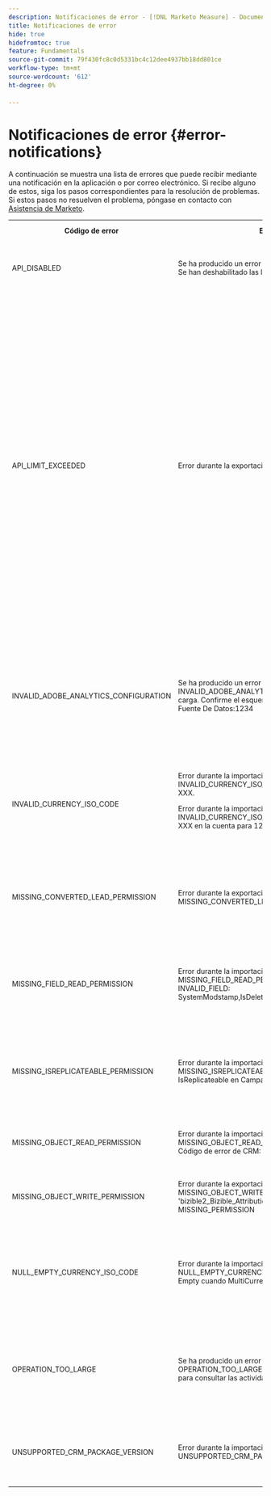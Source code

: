 ```yaml
---
description: Notificaciones de error - [!DNL Marketo Measure] - Documentación del producto
title: Notificaciones de error
hide: true
hidefromtoc: true
feature: Fundamentals
source-git-commit: 79f430fc8c0d5331bc4c12dee4937bb18dd801ce
workflow-type: tm+mt
source-wordcount: '612'
ht-degree: 0%

---
```


# Notificaciones de error {#error-notifications}

A continuación se muestra una lista de errores que puede recibir mediante una notificación en la aplicación o por correo electrónico. Si recibe alguno de estos, siga los pasos correspondientes para la resolución de problemas. Si estos pasos no resuelven el problema, póngase en contacto con [Asistencia de Marketo](https://nation.marketo.com/t5/support/ct-p/Support).

<table>
  <tbody>
    <tr>
      <th>Código de error</th>
      <th>Ejemplo de notificación</th>
      <th>Descripción</th>
      <th>Pasos para solucionar problemas</th>
    </tr>
    <tr>
      <td>API_DISABLED</td>
      <td>Se ha producido un error durante la importación de CRM: API_DISABLED: Se han deshabilitado las llamadas de API para este usuario</td>
      <td>Se ha deshabilitado el permiso API para el usuario de Marketo Measure.</td>
      <td>Consulte la siguiente documentación de Salesforce sobre <a href="https://help.salesforce.com/s/articleView?id=sf.branded_apps_commun_api_permset.htm&amp;type=5">Cómo habilitar el acceso a la API</a>.</td>
    </tr>
    <tr>
      <td>API_LIMIT_EXCEEDED</td>
      <td>Error durante la exportación de Crm: PI_LIMIT_EXCEEDED</td>
      <td>Se ha superado el límite de API de CRM (24 horas).</td>
      <td>Consulte la siguiente documentación de su CRM para obtener ayuda sobre el ajuste de las asignaciones de crédito de la API:</p>
          <ul>
            <li><a href="https://learn.microsoft.com/en-us/dynamics365/fin-ops-core/dev-itpro/data-entities/service-protection-monitoring">Dynamics</a>
            </li>
            <li><a href="https://developer.salesforce.com/docs/atlas.en-us.salesforce_app_limits_cheatsheet.meta/salesforce_app_limits_cheatsheet/salesforce_app_limits_platform_api.htm">Salesforce</a>
            </li>
          </ul>
          <p>También puede ajustar los créditos CRM que utiliza Marketo Measure siguiendo los siguientes pasos:</p>
          <ul>
            <li>Vaya a <b>Configuración</b> &gt; <b>CRM</b> &gt; <b>General</b></li>
            <li>Actualización del límite diario de la API de CRM<br/>
              <ul>
                <li><b>Nota: El valor predeterminado es 100 000</b></li>
              </ul>
            </li>
          </ul>
          <p>
           <img src="assets/error-notifications-1.png">
          </p>
      </td>
    </tr>
    <tr>
      <td>INVALID_ADOBE_ANALYTICS_CONFIGURATION</td>
      <td>Se ha producido un error durante la exportación de Adobe Analytics: INVALID_ADOBE_ANALYTICS_CONFIGURATION : Error: no se permite la carga. Confirme el esquema de la fuente de datos antes de cargar. Id De Fuente De Datos:1234</td>
      <td>La integración de Adobe Analytics no está configurada correctamente.</td>
      <td>Consulte los siguientes artículos de ayuda para garantizar una configuración correcta:
        <ul>
          <li>
            <a href="/help/marketo-measure-and-adobe/marketo-measure-integrations-with-adobe-analytics.md">Integraciones de Marketo Measure con Adobe Analytics</a>
          </li>
          <li>
            <a href="https://experienceleague.adobe.com/docs/core-services/interface/services/customer-attributes/t-crs-usecase.html">Crear un origen de Atributo del cliente y cargar el archivo de datos</a>
          </li>
        </ul>
      </td>
    </tr>
    <tr>
      <td>INVALID_CURRENCY_ISO_CODE</td>
      <td>Error durante la importación del anuncio: INVALID_CURRENCY_ISO_CODE: Marketo Measure no admite la divisa XXX.
      <p>
      Error durante la importación del anuncio: INVALID_CURRENCY_ISO_CODE : Marketo Measure no admite la divisa XXX en la cuenta para 1234.</td>
      <td>Se ha encontrado una moneda no compatible.</td>
      <td>En el sistema de origen indicado en la notificación (Ad, Crm, Marketo), asegúrese de que la moneda asociada al registro tenga una moneda compatible y válida. Las monedas admitidas derivan de las normas de moneda ISO.</td>
    </tr>
    <tr>
      <td>MISSING_CONVERTED_LEAD_PERMISSION</td>
      <td>Error durante la exportación de Crm: MISSING_CONVERTED_LEAD_PERMISSION</td>
      <td>Marketo Measure no tiene el permiso Ver/Editar posibles clientes convertidos</td>
      <td>Consulte el siguiente documento del Experience League para obtener ayuda sobre cómo habilitar este permiso en su CRM<br/>
          <a href="/help/marketo-measure-salesforce-reporting/additional-functionality/enabling-the-permission-to-edit-converted-leads.md">Activación del permiso para editar posibles clientes convertidos</a></td>
    </tr>
    <tr>
      <td>MISSING_FIELD_READ_PERMISSION</td>
      <td>Error durante la importación de Crm: MISSING_FIELD_READ_PERMISSION : Tipo de entidad 'Evento': INVALID_FIELD:<br/>
    SystemModstamp,IsDeleted,WhoId,bizible2__Bizible_Touchpoint_Date__c</td>
      <td>A Marketo Measure le faltan permisos de lectura en un campo obligatorio.</td>
      <td>Consulte los siguientes artículos de ayuda para obtener instrucciones sobre los permisos que requiere Marketo Measure:
        <ul>
          <li><a href="/help/marketo-measure-and-dynamics/getting-started-with-marketo-measure-and-dynamics/marketo-measure-dynamics-schema.md">Dynamics</a>
          </li>
          <li><a href="/help/configuration-and-setup/marketo-measure-and-salesforce/how-marketo-measure-and-salesforce-interact.md">Salesforce</a>
          </li>
        </ul>
      </td>
    </tr>
    <tr>
      <td>MISSING_ISREPLICATEABLE_PERMISSION</td>
      <td>Error durante la importación de Crm: MISSING_ISREPLICATEABLE_PERMISSION : Falta el permiso IsReplicateable en Campaign</td>
      <td>Este permiso es necesario en los objetos de Salesforce para que podamos mantener su Marketo Measure y Salesforce sincronizados.</td>
      <td>Póngase en contacto con el servicio de soporte técnico de Salesforce para obtener ayuda sobre el establecimiento del permiso replicable en objetos.</td>
    </tr>
    <tr>
      <td>MISSING_OBJECT_READ_PERMISSION</td>
      <td>Error durante la importación de Crm: MISSING_OBJECT_READ_PERMISSION : Tipo de entidad 'Campaña': Código de error de CRM: MISSING_PERMISSION</td>
      <td>A Marketo Measure le faltan permisos de lectura para un objeto requerido.</td>
      <td rowspan="2">Consulte los siguientes artículos de ayuda para obtener instrucciones sobre los permisos que requiere Marketo Measure:
          <ul>
            <li><a href="/help/marketo-measure-and-dynamics/getting-started-with-marketo-measure-and-dynamics/marketo-measure-dynamics-schema.md">Dynamics</a>
            </li>
            <li><a href="/help/configuration-and-setup/marketo-measure-and-salesforce/how-marketo-measure-and-salesforce-interact.md">Salesforce</a>
            </li>
          </ul>
      </td>
    </tr>
    <tr>
      <td>MISSING_OBJECT_WRITE_PERMISSION</td>
      <td>Error durante la exportación de Crm: MISSING_OBJECT_WRITE_PERMISSION : Tipo de entidad 'bizible2_Bizible_Attribution_Touchpoint': Código de error de CRM: MISSING_PERMISSION</td>
      <td>A Marketo Measure le faltan permisos de escritura en un objeto requerido.</td>
    </tr>
    <tr>
      <td>NULL_EMPTY_CURRENCY_ISO_CODE</td>
      <td>
        <p>
          Error durante la importación de Crm: NULL_EMPTY_CURRENCY_ISO_CODE: El código ISO de divisa es NULL o Empty cuando MultiCurrency está habilitado para RecordId 1234
      </td>
      <td>La divisa debe ser un código de divisa ISO compatible.</td>
      <td>En el sistema de origen indicado en la notificación (Ad, Crm, Marketo), asegúrese de que la moneda asociada al registro tenga una moneda compatible y válida. Las monedas admitidas derivan de las normas de moneda ISO.</td>
    </tr>
    <tr>
      <td>OPERATION_TOO_LARGE</td>
      <td>Se ha producido un error durante la importación de Crm: OPERATION_TOO_LARGE : Se necesita el permiso "Ver todos los datos" para consultar las actividades correctamente.</td>
      <td>La configuración de CRM no permite a Marketo Measure consultar un conjunto de datos lo suficientemente grande</td>
      <td>Conceda permisos de "Ver todos los datos" a Marketo Measure en el objeto designado.
      <p>
      Más información sobre el permiso "Ver todos los datos" <a href="https://developer.salesforce.com/docs/atlas.en-us.securityImplGuide.meta/securityImplGuide/users_profiles_view_all_mod_all.htm">se puede encontrar aquí</a>.</td>
    </tr>
    <tr>
      <td>UNSUPPORTED_CRM_PACKAGE_VERSION</td>
      <td>Error durante la importación de Crm: UNSUPPORTED_CRM_PACKAGE_VERSION : Actualice el paquete de crm</td>
      <td>El paquete actual detectado ya no es compatible.</td>
      <td>Actualice el paquete a la versión más reciente:
        <ul>
          <li><a href="/help/configuration-and-setup/marketo-measure-and-salesforce/best-practices-for-marketo-measure-crm-package.md">Prácticas recomendadas</a>
          </li>
          <li><a href="/help/marketo-measure-and-dynamics/getting-started-with-marketo-measure-and-dynamics/microsoft-dynamics-crm-installation-guide.md">Dynamics</a>
          </li>
          <li><a href="/help/configuration-and-setup/marketo-measure-and-salesforce/marketo-measure-salesforce-package-installation-and-set-up.md">Salesforce</a>
          </li>
        </ul>
      </td>
    </tr>
  </tbody>
</table>
